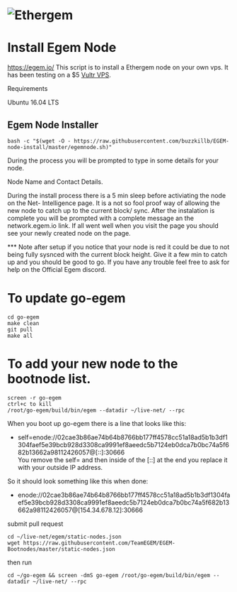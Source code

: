 # ![Ethergem](https://github.com/TeamEGEM/meta/blob/master/images/140x140.png)
# Install Egem Node
https://egem.io/
This script is to install a Ethergem node on your own vps.
It has been testing on a $5 [Vultr VPS](https://www.vultr.com/?ref=7307426).

Requirements

Ubuntu 16.04 LTS

## Egem Node Installer
```
bash -c "$(wget -O - https://raw.githubusercontent.com/buzzkillb/EGEM-node-install/master/egemnode.sh)"
```

During the process you will be prompted to type in some details for your node.

Node Name and Contact Details.

During the install process there is a 5 min sleep before activiating the node on the Net- Intelligence page. 
It is a not so fool proof way of allowing the new node to catch up to the current block/ sync. 
After the instalation is complete you will be prompted with a complete message an the network.egem.io link. 
If all went well when you visit the page you should see your newly created node on the page. 

*** Note after setup if you notice that your node is red it could be due to not being fully sysnced with the current block height. Give it a few min to catch up and you should be good to go.
If you have any trouble feel free to ask for help on the Official Egem discord. 

# To update go-egem
```
cd go-egem
make clean
git pull
make all
```

# To add your new node to the bootnode list.
```screen -ls
screen -r go-egem
ctrl+c to kill
/root/go-egem/build/bin/egem --datadir ~/live-net/ --rpc
```
When you boot up go-egem there is a line that looks like this:

* self=enode://02cae3b86ae74b64b8766bb177ff4578cc51a18ad5b1b3df1304faef5e39bcb928d3308ca9991ef8aeedc5b7124eb0dca7b0bc74a5f682b13662a98112426057@[::]:30666  
You remove the self= and then inside of the [::] at the end you replace it with your outside IP address.

So it should look something like this when done:

* enode://02cae3b86ae74b64b8766bb177ff4578cc51a18ad5b1b3df1304faef5e39bcb928d3308ca9991ef8aeedc5b7124eb0dca7b0bc74a5f682b13662a98112426057@[154.34.678.12]:30666

submit pull request
```
cd ~/live-net/egem/static-nodes.json
wget https://raw.githubusercontent.com/TeamEGEM/EGEM-Bootnodes/master/static-nodes.json
```
then run
```
cd ~/go-egem && screen -dmS go-egem /root/go-egem/build/bin/egem --datadir ~/live-net/ --rpc
```

